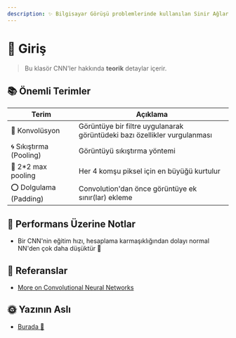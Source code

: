 ```yaml
---
description: ✨ Bilgisayar Görüşü problemlerinde kullanılan Sinir Ağlarının İyileştirilmesi 
---
```


# 🌱 Giriş

> Bu klasör CNN'ler hakkında **teorik** detaylar içerir.

## 📚 Önemli Terimler
| Terim              | Açıklama      |
| ------------------ |---------------|
| 💫 Konvolüsyon     | Görüntüye bir filtre uygulanarak görüntüdeki bazı özellikler vurgulanması |
| 🌀 Sıkıştırma (Pooling) | Görüntüyü sıkıştırma yöntemi |
| 🔷 2*2 max pooling | Her 4 komşu piksel için en büyüğü kurtulur |
| ⭕ Dolgulama (Padding) | Convolution'dan önce görüntüye ek sınır(lar) ekleme  |


## 💫 Performans Üzerine Notlar
* Bir CNN'nin eğitim hızı, hesaplama karmaşıklığından dolayı normal NN'den çok daha düşüktür 🐢

## 🧐 Referanslar
* [More on Convolutional Neural Networks](https://www.youtube.com/playlist?list=PLkDaE6sCZn6Gl29AoE31iwdVwSG-KnDzF)

## 🌞 Yazının Aslı
- [Burada 🐾](https://dl.asmaamir.com/3-cnnconcepts/0-introduction)
